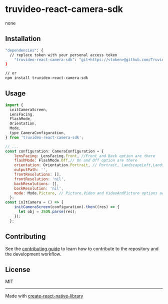 # truvideo-react-camera-sdk

none

## Installation

```sh
"dependencies": {
  // replace token with your personal access token
    "truvideo-react-camera-sdk": "git+https://<token>@github.com/Truvideo/TruVideoReactCameraSdk.git#release-version-76"
}

// or
npm install truvideo-react-camera-sdk
```

## Usage

```js
import {
  initCameraScreen,
  LensFacing,
  FlashMode,
  Orientation,
  Mode,
  type CameraConfiguration,
} from 'truvideo-react-camera-sdk';

// ...
const configuration: CameraConfiguration = {
    lensFacing: LensFacing.Front, //Front and Back option are there
    flashMode: FlashMode.Off,// On and Off option are there
    orientation: Orientation.Portrait, // Portrait, LandscapeLeft,LandscapeRight and PortraitReverse option are there
    outputPath: '',
    frontResolutions: [],
    frontResolution: 'nil',
    backResolutions: [],
    backResolution: 'nil',
    mode: Mode.Picture, // Picture,Video and VideoAndPicture options are there
  };
const inItCamera = () => {
    initCameraScreen(configuration).then((res) => {
      let obj = JSON.parse(res);
    });
  };

```

## Contributing

See the [contributing guide](CONTRIBUTING.md) to learn how to contribute to the repository and the development workflow.

## License

MIT

---

Made with [create-react-native-library](https://github.com/callstack/react-native-builder-bob)
